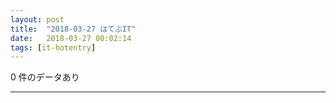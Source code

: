```yaml
---
layout: post
title:  "2018-03-27 はてぶIT"
date:   2018-03-27 00:02:14
tags: [it-hotentry]
---
```

0 件のデータあり

<hr>
